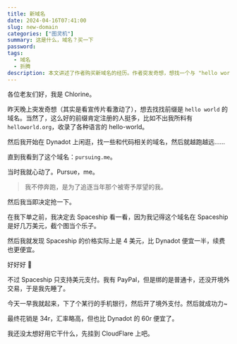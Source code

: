 ```yaml
---
title: 新域名
date: 2024-04-16T07:41:00
slug: new-domain
categories: ["图灵机"]
summary: 这是什么，域名？买一下
password: 
tags:
  - 域名
  - 折腾
description: 本文讲述了作者购买新域名的经历。作者突发奇想，想找一个与 "hello world" 相关的域名，结果在浏览过程中发现了一个让他心动的域名——pursuing.me。这个域名让作者联想到追逐梦想的意义，于是决定购买。在比较了不同平台的价格后，作者发现 Spaceship 的价格更便宜，于是通过开通境外支付成功购买了这个域名。尽管还没决定如何使用这个域名，作者先将其挂到了 CloudFlare 上。
---
```


各位老友们好，我是 Chlorine。

昨天晚上突发奇想（其实是看宣传片看激动了），想去找找前缀是 `hello world` 的域名。当然了，这么好的前缀肯定注册的人挺多，比如不出我所料有 `helloworld.org`，收录了各种语言的 hello-world。

然后我开始在 Dynadot 上闲逛，找一些和代码相关的域名，然后就越跑越远……

直到我看到了这个域名：`pursuing.me`。

当时我就心动了。Pursue，me。

> 我不停奔跑，是为了追逐当年那个被寄予厚望的我。

然后我当即决定抢一下。

在我下单之前，我决定去 Spaceship 看一看，因为我记得这个域名在 Spaceship 是好几万美元，截个图当个乐子。

然后我就发现 Spaceship 的价格实际上是 4 美元，比 Dynadot 便宜一半，续费也更便宜。

好好好 🤣

不过 Spaceship 只支持美元支付。我有 PayPal，但是绑的是普通卡，还没开境外交易，于是我先睡了。

今天一早我就起来，下了个某行的手机银行，然后开了境外支付。然后就成功力~

最终花销是 34r，汇率略高，但也比 Dynadot 的 60r 便宜了。

我还没太想好用它干什么，先挂到 CloudFlare 上吧。
